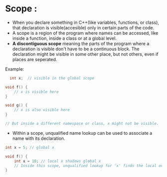 # Scope :
- When you declare something in C++(like variables, functions, or class), that declaration is visible(accesible) only in certain parts of the code.
- A scope is a region of the program where names can be accessed, like inside a function, inside a class or at a global level.
- **A discontiguous scope** meaning the parts of the program where a declaration is visible don't have to be a continuous block. The declaration might be visible in some other place, but not others, even if places are seperated.

Example:
```c++
  int x;  // visible in the global scope

void f() {
    // x is visible here
}

void g() {
    // x is also visible here
}

// But inside a different namespace or class, x might not be visible.
  ```
- Within a scope, unqualified name lookup can be used to associate a name with its declaration.
```c++
int x = 5; // global x

void f() {
    int x = 10; // local x shadows global x
    // Inside this scope, unqualified lookup for 'x' finds the local one (10)
}
```
